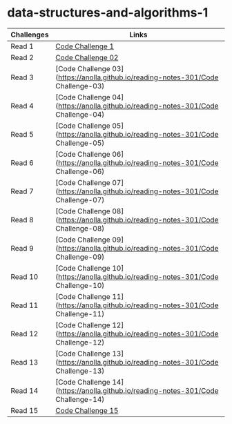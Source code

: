 # data-structures-and-algorithms-1

Challenges | Links
---------- | ------
Read 1| [Code Challenge 1](https://github.com/401-advanced-javascript-Anolla/data-structures-and-algorithms-1/pull/1)
Read 2 | [Code Challenge 02](https://github.com/401-advanced-javascript-Anolla/data-structures-and-algorithms-1/pull/2) 
Read 3 | [Code Challenge 03](https://anolla.github.io/reading-notes-301/Code Challenge-03)
Read 4 | [Code Challenge 04](https://anolla.github.io/reading-notes-301/Code Challenge-04)
Read 5 | [Code Challenge 05](https://anolla.github.io/reading-notes-301/Code Challenge-05)
Read 6 | [Code Challenge 06](https://anolla.github.io/reading-notes-301/Code Challenge-06)
Read 7 | [Code Challenge 07](https://anolla.github.io/reading-notes-301/Code Challenge-07)
Read 8 | [Code Challenge 08](https://anolla.github.io/reading-notes-301/Code Challenge-08)
Read 9 | [Code Challenge 09](https://anolla.github.io/reading-notes-301/Code Challenge-09)
Read 10 | [Code Challenge 10](https://anolla.github.io/reading-notes-301/Code Challenge-10)
Read 11 | [Code Challenge 11](https://anolla.github.io/reading-notes-301/Code Challenge-11)
Read 12 | [Code Challenge 12](https://anolla.github.io/reading-notes-301/Code Challenge-12)
Read 13 | [Code Challenge 13](https://anolla.github.io/reading-notes-301/Code Challenge-13)
Read 14 | [Code Challenge 14](https://anolla.github.io/reading-notes-301/Code Challenge-14)
Read 15 | [Code Challenge 15](https://anolla.github.io/reading-notes-301/class-15)
